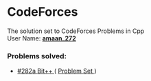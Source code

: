 # CodeForces
The solution set to CodeForces Problems in Cpp
<br> 
User Name: <b> <a href='https://leetcode.com/amaan_272/'> amaan_272 </a> </b>
<br>
<h3> Problems solved: </h3>
<ul> 
  <li> <a href='https://github.com/amaan-272/CodeForces/blob/main/CF%20%23282a.cpp'> #282a </a> <a href='https://codeforces.com/problemset/problem/282/A'> Bit++ </a> ( <a href='https://codeforces.com/problemset'> Problem Set </a>)
</ul>
